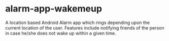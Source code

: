# alarm-app-wakemeup

A location based Android Alarm app which rings depending upon the current location of the user. Features include notifying friends of the person in case he/she does not wake up within a given time.
